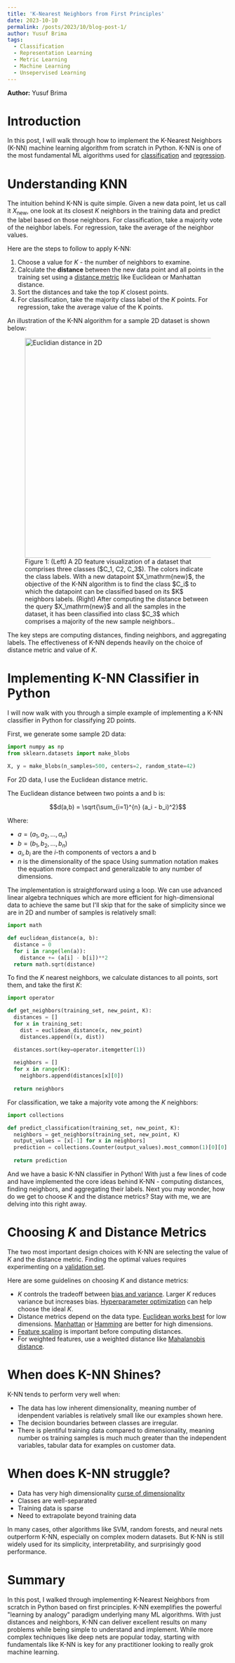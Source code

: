 ```yaml
---
title: 'K-Nearest Neighbors from First Principles'
date: 2023-10-10
permalink: /posts/2023/10/blog-post-1/
author: Yusuf Brima
tags:
  - Classification
  - Representation Learning
  - Metric Learning
  - Machine Learning
  - Unsepervised Learning
---
```

<p class="page__date"><strong>
  <i class="fa fa-fw fa-user" aria-hidden="true"></i> Author:</strong>
  Yusuf Brima
</p>

Introduction
======
In this post, I will walk through how to implement the K-Nearest Neighbors (K-NN) machine learning algorithm from scratch in Python. K-NN is one of the most fundamental ML algorithms used for [classification](https://en.wikipedia.org/wiki/Statistical_classification) and [regression](https://en.wikipedia.org/wiki/Regression_analysis).

Understanding KNN 
======
The intuition behind K-NN is quite simple. Given a new data point, let us call it $X_\textrm{new}$, one look at its closest $K$ neighbors in the training data and predict the label based on those neighbors. For classification, take a majority vote of the neighbor labels. For regression, take the average of the neighbor values.

Here are the steps to follow to apply K-NN:

1. Choose a value for $K$ - the number of neighbors to examine.
2. Calculate the <b>distance</b> between the new data point and all points in the training set using a [distance metric](https://en.wikipedia.org/wiki/Distance_metric) like Euclidean or Manhattan distance. 
3. Sort the distances and take the top $K$ closest points.  
4. For classification, take the majority class label of the $K$ points. For regression, take the average value of the K points.

An illustration of the K-NN algorithm for a sample 2D dataset is shown below:

<figure id="KNN_Illustration">
    <img src="http://yusufbrima.github.io/images/KNN_Illustration.jpg" style="height:500px;width:780px;"
         alt="Euclidian distance in 2D">
    <figcaption> Figure 1: (Left) A 2D feature visualization of a dataset that comprises three classes ($C_1, C2, C_3$). The colors indicate the class labels. With a new datapoint $X_\mathrm{new}$, the objective of the K-NN algorithm is to find the class $C_i$ to which the datapoint can be classified based on its $K$ neighbors labels. (Right) After computing the distance between the query $X_\mathrm{new}$ and all the samples in the dataset, it has been classified into class $C_3$ which comprises a majority of the new sample neighbors..
    </figcaption>
</figure>

The key steps are computing distances, finding neighbors, and aggregating labels. The effectiveness of K-NN depends heavily on the choice of distance metric and value of $K$.

Implementing K-NN Classifier in Python
======

I will now walk with you through a simple example of implementing a K-NN classifier in Python for classifying 2D points.

First, we generate some sample 2D data:

```python
import numpy as np
from sklearn.datasets import make_blobs

X, y = make_blobs(n_samples=500, centers=2, random_state=42)
```

For 2D data, I use the Euclidean distance metric. 

The Euclidean distance between two points a and b is:

$$d(a,b) = \sqrt{\sum_{i=1}^{n} (a_i - b_i)^2}$$

Where:

- $a = (a_1, a_2, ..., a_n)$
- $b = (b_1, b_2, ..., b_n)$
- $a_i, b_i$ are the $i$-th components of vectors a and b
- $n$ is the dimensionality of the space
Using summation notation makes the equation more compact and generalizable to any number of dimensions.

The implementation is straightforward using a loop. We can use advanced linear algebra techniques which are more efficient for high-dimensional data to achieve the same but I'll skip that for the sake of simplicity since we are in 2D and number of samples is relatively small:  

```python
import math

def euclidean_distance(a, b):
  distance = 0
  for i in range(len(a)):
    distance += (a[i] - b[i])**2
  return math.sqrt(distance) 
```

To find the $K$ nearest neighbors, we calculate distances to all points, sort them, and take the first $K$:

```python  
import operator

def get_neighbors(training_set, new_point, K):
  distances = []
  for x in training_set:
    dist = euclidean_distance(x, new_point)
    distances.append((x, dist))

  distances.sort(key=operator.itemgetter(1))
  
  neighbors = []
  for x in range(K):
    neighbors.append(distances[x][0])
    
  return neighbors
```

For classification, we take a majority vote among the $K$ neighbors:  

```python
import collections

def predict_classification(training_set, new_point, K):
  neighbors = get_neighbors(training_set, new_point, K)
  output_values = [x[-1] for x in neighbors]
  prediction = collections.Counter(output_values).most_common(1)[0][0]  
    
  return prediction
```

And we have a basic K-NN classifier in Python! With just a few lines of code and have implemented the core ideas behind K-NN - computing distances, finding neighbors, and aggregating their labels. Next you may wonder, how do we get to choose $K$ and the distance metrics? Stay with me, we are delving into this right away.


Choosing $K$ and Distance Metrics
======

The two most important design choices with K-NN are selecting the value of $K$ and the distance metric. Finding the optimal values requires experimenting on a [validation set](https://en.wikipedia.org/wiki/Training,_validation,_and_test_data_sets).

Here are some guidelines on choosing $K$ and distance metrics:

- $K$ controls the tradeoff between [bias and variance](https://en.wikipedia.org/wiki/Bias%E2%80%93variance_tradeoff). Larger $K$ reduces variance but increases bias. [Hyperparameter optimization](https://machinelearningmastery.com/hyperparameter-optimization-for-machine-learning-models/) can help choose the ideal $K$.
- Distance metrics depend on the data type. [Euclidean works best](https://en.wikipedia.org/wiki/Euclidean_distance) for low dimensions. [Manhattan](https://en.wikipedia.org/wiki/Taxicab_geometry) or [Hamming](https://en.wikipedia.org/wiki/Hamming_distance) are better for high dimensions. 
- [Feature scaling](https://www.analyticsvidhya.com/blog/2020/04/feature-scaling-machine-learning-normalization-standardization/) is important before computing distances.
- For weighted features, use a weighted distance like [Mahalanobis distance](https://en.wikipedia.org/wiki/Mahalanobis_distance).

When does K-NN Shines?
======

K-NN tends to perform very well when:

- The data has low inherent dimensionality, meaning number of idenpendent variables is relatively small like our examples shown here. 
- The decision boundaries between classes are irregular.
- There is plentiful training data compared to dimensionality, meaning number os training samples is much much greater than the independent variables, tabular data for examples on customer data.

When does K-NN struggle?
======
- Data has very high dimensionality [curse of dimensionality](https://en.wikipedia.org/wiki/Curse_of_dimensionality)
- Classes are well-separated
- Training data is sparse
- Need to extrapolate beyond training data  

In many cases, other algorithms like SVM, random forests, and neural nets outperform K-NN, especially on complex modern datasets. But K-NN is still widely used for its simplicity, interpretability, and surprisingly good performance.

Summary  
======

In this post, I walked through implementing K-Nearest Neighbors from scratch in Python based on first principles. K-NN exemplifies the powerful "learning by analogy" paradigm underlying many ML algorithms. With just distances and neighbors, K-NN can deliver excellent results on many problems while being simple to understand and implement. While more complex techniques like deep nets are popular today, starting with fundamentals like K-NN is key for any practitioner looking to really grok machine learning. 

<!-- 
Acknowledgement
======
Thanks to [Dr. Ulf Krumnack](https://www.ikw.uni-osnabrueck.de/en/research_groups/computer_vision/people/krumnack_ulf.html) for his insightful feedback while developing this post. -->

